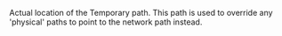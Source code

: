 ﻿Actual location of the Temporary path. This path is used to override any 'physical' paths to point to the network path instead.